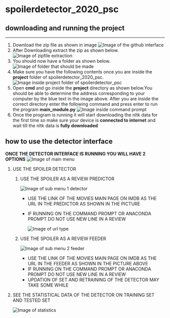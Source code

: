 # spoilerdetector_2020_psc

## downloading and running the project
****
1. Download the zip file as shown in image
![Image of the github interface](https://github.com/vishva-patel2607/spoilerdetector_2020_psc/blob/master/photos/Screenshot_46.png)
2. After Downloading extract the zip as shown below.
![Image of zipfile extraction](https://github.com/vishva-patel2607/spoilerdetector_2020_psc/blob/master/photos/Screenshot%2047.png)
3. You should now have a folder as shown below.
![Image of folder that should be made](https://github.com/vishva-patel2607/spoilerdetector_2020_psc/blob/master/photos/Screenshot%2048.png)
4. Make sure you have the following contents once you are inside the **project** folder of spoilerdetector_2020_psc.
![Image inside project folder of spoilerdetector_psc](https://github.com/vishva-patel2607/spoilerdetector_2020_psc/blob/master/photos/Screenshot%2050.png)
5. Open **cmd** and go inside the **project** directory as shown below.You should be able to determine the address corresponding to your computer by the blue text in the image above.
After you are inside the correct directory enter the following command and press enter to run the program **main_module.py**
![Image inside command prompt](https://github.com/vishva-patel2607/spoilerdetector_2020_psc/blob/master/photos/Screenshot%2051.png)
6. Once the program is running it will start downloading the nltk data for the first time so make sure your device is **connected to internet** and wait till the nltk data is **fully downloaded**
## how to use the detector interface
**ONCE THE DETECTOR INTERFACE IS RUNNING YOU WILL HAVE 2 OPTIONS**
![Image of main menu](https://github.com/vishva-patel2607/spoilerdetector_2020_psc/blob/master/photos/Screen%20Shot%202020-04-14%20at%203.45.44%20PM.png)

1. USE THE SPOILER DETECTOR
   
   
   1. USE THE SPOILER AS A REVIEW PREDICTOR
        
        ![Image of sub menu 1 detector](https://github.com/vishva-patel2607/spoilerdetector_2020_psc/blob/master/photos/Screen%20Shot%202020-04-14%20at%203.51.49%20PM.png)
      
      
      * USE THE LINK OF THE MOVIES MAIN PAGE ON IMDB AS THE URL IN THE PREDICTOR AS SHOWN IN THE PICTURE
      * IF RUNNING ON THE COMMAND PROMPT OR ANACONDA PROMPT DO NOT USE NEW LINE IN A REVIEW
        
        
        ![Image of url type](https://github.com/vishva-patel2607/spoilerdetector_2020_psc/blob/master/photos/Screen%20Shot%202020-04-14%20at%204.26.36%20PM.png)
    
   
   2. USE THE SPOILER AS A REVIEW FEEDER
        
        ![Image of sub menu 2 feeder](https://github.com/vishva-patel2607/spoilerdetector_2020_psc/blob/master/photos/Screen%20Shot%202020-04-14%20at%204.05.25%20PM.png)
        
      
      * USE THE LINK OF THE MOVIES MAIN PAGE ON IMDB AS THE URL IN THE FEEDER AS SHOWN IN THE PICTURE ABOVE
      * IF RUNNING ON THE COMMAND PROMPT OR ANACONDA PROMPT DO NOT USE NEW LINE IN A REVIEW
      * UPDATION OF SET AND RETRAINING OF THE DETECTOR MAY TAKE SOME WHILE
      
  

2. SEE THE STATISTICAL DATA OF THE DETECTOR ON TRAINING SET AND TESTED SET
    
    ![Image of statistics](https://github.com/vishva-patel2607/spoilerdetector_2020_psc/blob/master/photos/Screen%20Shot%202020-04-14%20at%203.45.24%20PM.png)

